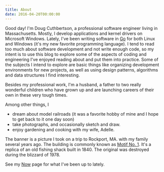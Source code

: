 ```yaml
---
title: About
date: 2016-04-20T00:00:00
---
```


Good day! I'm Doug Cuthbertson, a professional software engineer living in Massachusetts. Mostly, I develop applications and kernel drivers on Microsoft Windows. Lately, I've been writing software in [Go](https://golang.org/) for both Linux and Windows (it's my new favorite programming language).
I tend to read too much about software development and not write enough code, so my intent is to use this blog to explore some of the aspects of coding and engineering I've enjoyed reading about and put them into practice. Some of the subjects I intend to explore are basic things like organizing development environments for new projects, as well as using design patterns, algorithms and data structures I find interesting.

<!--more-->

Besides my professional work, I'm a husband, a father to two really wonderful children who have grown up and are launching careers of their own in these very tough times.

Among other things, I

- dream about model railroads (it was a favorite hobby of mine and I hope to get back to it one day soon)
- take photographs, and occasionally sketch and draw.
- enjoy gardening and cooking with my wife, Adelle.

The banner is a picture I took on a trip to Rockport, MA. with my family several years ago. The building is commonly known as [Motif No. 1](https://en.wikipedia.org/wiki/Motif_Number_1). It's a replica of an old fishing shack built in 1840. The original was destroyed during the blizzard of 1978.

See my [Now](/now/) page for what I've been up to lately.
